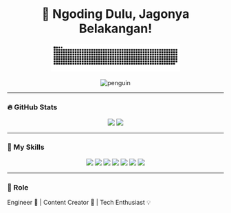 <!-- Profil README.md -->

<h1 align="center">👋 Ngoding Dulu, Jagonya Belakangan!</h1>
<p align="center">
  <img src="https://raw.githubusercontent.com/Platane/snk/output/github-contribution-grid-snake.svg" width="300px" alt="snake gif" />
</p>

<p align="center">
  <img src="https://media.giphy.com/media/TilmLMmWrRYYHjLfub/giphy.gif" width="100px" alt="penguin" />
</p>

---

### 🔥 GitHub Stats
<p align="center">
  <img src="https://github-readme-stats.vercel.app/api?username=deaafriza1&show_icons=true&theme=radical" width="400px" />
  <img src="https://github-readme-stats.vercel.app/api/top-langs/?username=deaafriza1&layout=compact&theme=radical" width="300px" />
</p>

---

### 🧠 My Skills
<p align="center">
  <img src="https://img.shields.io/badge/ESP32-blue?style=for-the-badge" />
  <img src="https://img.shields.io/badge/FREERTOS-blue?style=for-the-badge" />
  <img src="https://img.shields.io/badge/RASPBERRY%20PI-red?style=for-the-badge" />
  <img src="https://img.shields.io/badge/PYTHON-green?style=for-the-badge" />
  <img src="https://img.shields.io/badge/AI-yellow?style=for-the-badge" />
  <img src="https://img.shields.io/badge/JAVASCRIPT-yellow?style=for-the-badge" />
  <img src="https://img.shields.io/badge/DOCKER-blue?style=for-the-badge" />
</p>

---

### 🚀 Role
Engineer 🚀 | Content Creator 👾 | Tech Enthusiast 💡
